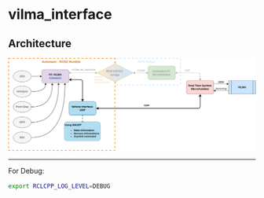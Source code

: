 # vilma_interface

## Architecture

![VILMA02 Architecture](docs/VILMA02_Primeiros_passos-Second%20approach.jpg)

---

For Debug:

```bash
export RCLCPP_LOG_LEVEL=DEBUG
```

